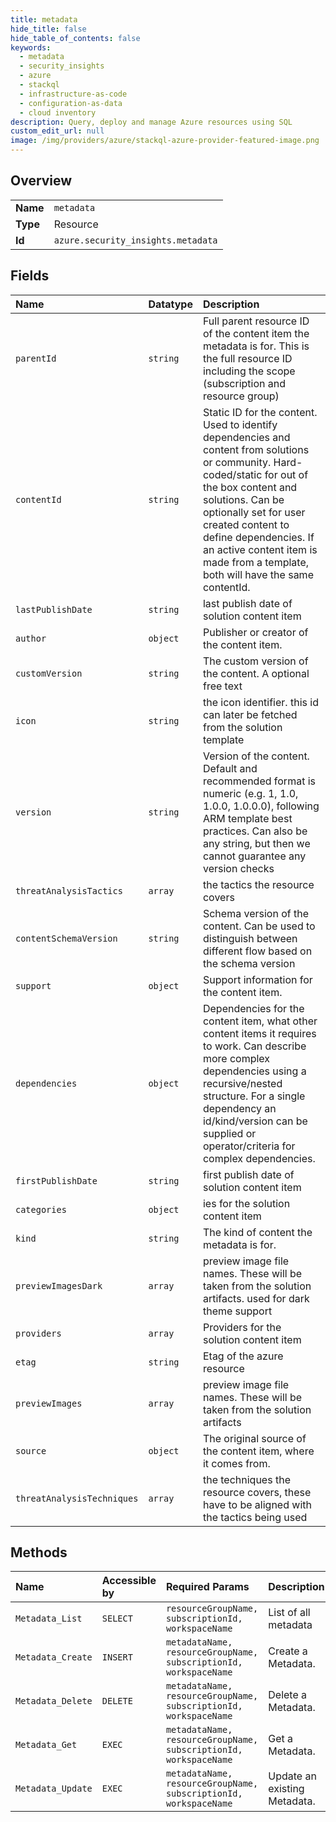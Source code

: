 ```yaml
---
title: metadata
hide_title: false
hide_table_of_contents: false
keywords:
  - metadata
  - security_insights
  - azure    
  - stackql
  - infrastructure-as-code
  - configuration-as-data
  - cloud inventory
description: Query, deploy and manage Azure resources using SQL
custom_edit_url: null
image: /img/providers/azure/stackql-azure-provider-featured-image.png
---
```

  
    

## Overview
<table><tbody>
<tr><td><b>Name</b></td><td><code>metadata</code></td></tr>
<tr><td><b>Type</b></td><td>Resource</td></tr>
<tr><td><b>Id</b></td><td><code>azure.security_insights.metadata</code></td></tr>
</tbody></table>

## Fields
| Name | Datatype | Description |
|:-----|:---------|:------------|
| `parentId` | `string` | Full parent resource ID of the content item the metadata is for.  This is the full resource ID including the scope (subscription and resource group) |
| `contentId` | `string` | Static ID for the content.  Used to identify dependencies and content from solutions or community.  Hard-coded/static for out of the box content and solutions. Can be optionally set for user created content to define dependencies.  If an active content item is made from a template, both will have the same contentId. |
| `lastPublishDate` | `string` | last publish date of solution content item |
| `author` | `object` | Publisher or creator of the content item. |
| `customVersion` | `string` | The custom version of the content. A optional free text |
| `icon` | `string` | the icon identifier. this id can later be fetched from the solution template |
| `version` | `string` | Version of the content.  Default and recommended format is numeric (e.g. 1, 1.0, 1.0.0, 1.0.0.0), following ARM template best practices.  Can also be any string, but then we cannot guarantee any version checks |
| `threatAnalysisTactics` | `array` | the tactics the resource covers |
| `contentSchemaVersion` | `string` | Schema version of the content. Can be used to distinguish between different flow based on the schema version |
| `support` | `object` | Support information for the content item. |
| `dependencies` | `object` | Dependencies for the content item, what other content items it requires to work.  Can describe more complex dependencies using a recursive/nested structure. For a single dependency an id/kind/version can be supplied or operator/criteria for complex dependencies. |
| `firstPublishDate` | `string` | first publish date of solution content item |
| `categories` | `object` | ies for the solution content item |
| `kind` | `string` | The kind of content the metadata is for. |
| `previewImagesDark` | `array` | preview image file names. These will be taken from the solution artifacts. used for dark theme support |
| `providers` | `array` | Providers for the solution content item |
| `etag` | `string` | Etag of the azure resource |
| `previewImages` | `array` | preview image file names. These will be taken from the solution artifacts |
| `source` | `object` | The original source of the content item, where it comes from. |
| `threatAnalysisTechniques` | `array` | the techniques the resource covers, these have to be aligned with the tactics being used |
## Methods
| Name | Accessible by | Required Params | Description |
|:-----|:--------------|:----------------|:------------|
| `Metadata_List` | `SELECT` | `resourceGroupName, subscriptionId, workspaceName` | List of all metadata |
| `Metadata_Create` | `INSERT` | `metadataName, resourceGroupName, subscriptionId, workspaceName` | Create a Metadata. |
| `Metadata_Delete` | `DELETE` | `metadataName, resourceGroupName, subscriptionId, workspaceName` | Delete a Metadata. |
| `Metadata_Get` | `EXEC` | `metadataName, resourceGroupName, subscriptionId, workspaceName` | Get a Metadata. |
| `Metadata_Update` | `EXEC` | `metadataName, resourceGroupName, subscriptionId, workspaceName` | Update an existing Metadata. |
